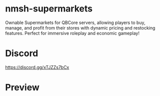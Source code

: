 # nmsh-supermarkets
Ownable Supermarkets for QBCore servers, allowing players to buy, manage, and profit from their stores with dynamic pricing and restocking features. Perfect for immersive roleplay and economic gameplay!

# Discord
https://discord.gg/xTJZZs7bCx

# Preview
